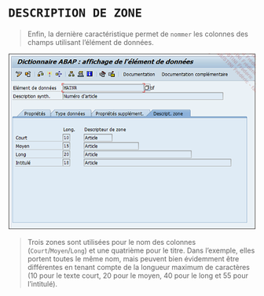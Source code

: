 # **`DESCRIPTION DE ZONE`**

> Enfin, la dernière caractéristique permet de `nommer` les colonnes des champs utilisant l’élément de données.

![](../00_Ressources/05_11_01.png)

> Trois zones sont utilisées pour le nom des colonnes (`Court`/`Moyen`/`Long`) et une quatrième pour le titre. Dans l’exemple, elles portent toutes le même nom, mais peuvent bien évidemment être différentes en tenant compte de la longueur maximum de caractères (10 pour le texte court, 20 pour le moyen, 40 pour le long et 55 pour l’intitulé).

